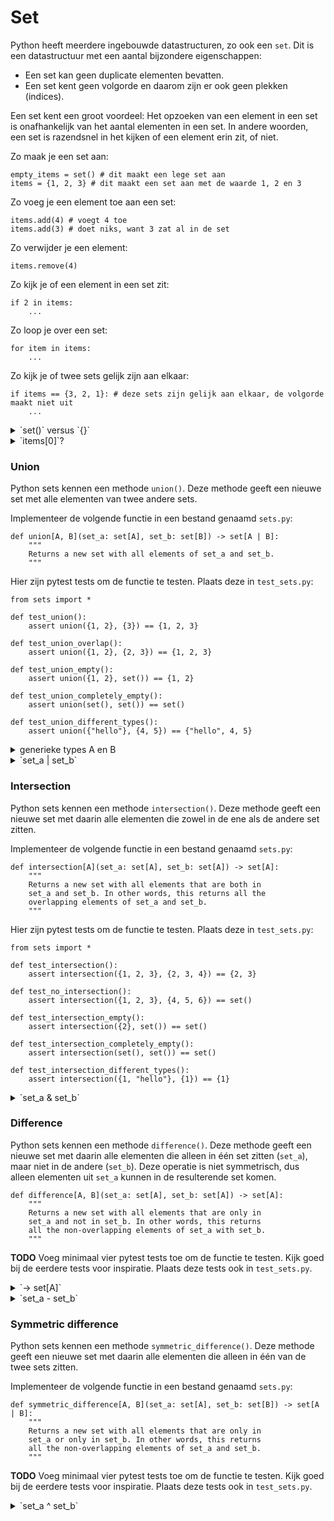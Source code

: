 # Set

Python heeft meerdere ingebouwde datastructuren, zo ook een `set`. Dit is een datastructuur met een aantal bijzondere eigenschappen:

- Een set kan geen duplicate elementen bevatten.
- Een set kent geen volgorde en daarom zijn er ook geen plekken (indices).

Een set kent een groot voordeel: Het opzoeken van een element in een set is onafhankelijk van het aantal elementen in een set. In andere woorden, een set is razendsnel in het kijken of een element erin zit, of niet.

Zo maak je een set aan:

    empty_items = set() # dit maakt een lege set aan
    items = {1, 2, 3} # dit maakt een set aan met de waarde 1, 2 en 3

Zo voeg je een element toe aan een set:

    items.add(4) # voegt 4 toe
    items.add(3) # doet niks, want 3 zat al in de set

Zo verwijder je een element:

    items.remove(4)

Zo kijk je of een element in een set zit:

    if 2 in items:
        ...

Zo loop je over een set:

    for item in items:
        ...

Zo kijk je of twee sets gelijk zijn aan elkaar:

    if items == {3, 2, 1}: # deze sets zijn gelijk aan elkaar, de volgorde maakt niet uit
        ...

<details markdown="1"><summary markdown="span">`set()` versus `{}`</summary>
De datastructuren `set`, `list`, `dict` en `tuple` kunnen allemaal aangemaakt worden via de gelijknamige functie, of door middel van haakjes. Alleen er zijn maar zoveel haakjes op je toetsenbord. Daarom gebruiken zowel set als dict de accolades (curly braces, `{}`). Daardoor ontstaat de vraag, is `{}` een lege set of een lege dict? In Python is `{}` een lege dict. De manier om een lege set aan te maken is via `set()`.

</details>

<details markdown="1"><summary markdown="span">`items[0]`?</summary>
Een set slaat een element op zo'n manier op dat hetzelfde element makkelijk teruggevonden kan worden. Dit gebeurt op basis van eigenschappen van wat je probeert op te slaan. Dat betekent ook dat waar het element komt te staan in de set afhangt van onder andere het element zelf en hoe de set bepaald wat een handige locatie is. De volgorde van elementen van een set is daarom niet te voorspellen. Daarom kan je ook niet vragen om een element op een bepaalde index via bijvoorbeeld `items[0]`. Je ziet dan een `TypeError: 'set' object is not subscriptable`.

Wel kan je door middel van een for-loop over alle elementen in een set itereren. Daar is er dus wel een eerste, tweede, derde, etc element. Alleen wat die volgorde is, is van te voren niet te voorspellen.

</details>

### Union

Python sets kennen een methode `union()`. Deze methode geeft een nieuwe set met alle elementen van twee andere sets.

Implementeer de volgende functie in een bestand genaamd `sets.py`:

    def union[A, B](set_a: set[A], set_b: set[B]) -> set[A | B]:
        """
        Returns a new set with all elements of set_a and set_b.
        """

Hier zijn pytest tests om de functie te testen. Plaats deze in `test_sets.py`:

    from sets import *

    def test_union():
        assert union({1, 2}, {3}) == {1, 2, 3}

    def test_union_overlap():
        assert union({1, 2}, {2, 3}) == {1, 2, 3}

    def test_union_empty():
        assert union({1, 2}, set()) == {1, 2}

    def test_union_completely_empty():
        assert union(set(), set()) == set()

    def test_union_different_types():
        assert union({"hello"}, {4, 5}) == {"hello", 4, 5}

<details markdown="1"><summary markdown="span">generieke types A en B</summary>
De union van twee sets geeft een nieuwe set met daarin alle items van die twee sets. De resulterende set bevat dus ook alle types van de twee oorspronkelijke sets. Van te voren is niet bekend wat er in de twee sets zit, en dit kan ook verschillen van elkaar. Zo kan bijvoorbeeld `set_a` een `set[int]` zijn en `set_b` een `set[str]`. De resulterende set heeft in dit geval zowel `int` als `str`, oftewel `set[int | str]`. Maar omdat de types van te voren niet bekend zijn geven we het een generiek type, in dit geval `A` en `B`. Hierdoor kan Python en `mypy` achterhalen wat het type is van de uitkomst, op basis van waarmee de functie wordt aangeroepen.

    set1 = union({1, 2, 3}, {5.0, 2.0}) # geeft type set[int | float]
    set2 = union({1, 2, 3}, {"hello"}) # geeft type set[int | str]

Let op, om functies te maken met generieke type(s) moeten er blokhaakjes volgen na de functienaam met daarin de generieke types. Conventie is enkele hoofdletter(s) voor de generieke types. Deze syntax is nieuw in Python3.12.

</details>

<details markdown="1"><summary markdown="span">`set_a | set_b`</summary>
Omdat union een veelgebruikte operatie is bestaat er ook speciale syntax voor. Zo doen de volgende twee regels code precies hetzelfde:

    set_a.union(set_b)
    set_a | set_b

Let op, gebruik deze operatie natuurlijk niet bij het implementeren van deze opdracht. Dat keurt de check ook af. Na deze opdracht mag je natuurlijk wel gebruik maken van de ingebouwde union operatie.

</details>

### Intersection

Python sets kennen een methode `intersection()`. Deze methode geeft een nieuwe set met daarin alle elementen die zowel in de ene als de andere set zitten.

Implementeer de volgende functie in een bestand genaamd `sets.py`:

    def intersection[A](set_a: set[A], set_b: set[A]) -> set[A]:
        """
        Returns a new set with all elements that are both in
        set_a and set_b. In other words, this returns all the
        overlapping elements of set_a and set_b.
        """

Hier zijn pytest tests om de functie te testen. Plaats deze in `test_sets.py`:

    from sets import *

    def test_intersection():
        assert intersection({1, 2, 3}, {2, 3, 4}) == {2, 3}

    def test_no_intersection():
        assert intersection({1, 2, 3}, {4, 5, 6}) == set()

    def test_intersection_empty():
        assert intersection({2}, set()) == set()

    def test_intersection_completely_empty():
        assert intersection(set(), set()) == set()

    def test_intersection_different_types():
        assert intersection({1, "hello"}, {1}) == {1}

<details markdown="1"><summary markdown="span">`set_a & set_b`</summary>
Omdat intersection een veelgebruikte operatie is bestaat er ook speciale syntax voor. Zo doen de volgende twee regels code precies hetzelfde:

    set_a.intersection(set_b)
    set_a & set_b

Let op, gebruik deze operatie natuurlijk niet bij het implementeren van deze opdracht. Dat keurt de check ook af. Na deze opdracht mag je natuurlijk wel gebruik maken van de ingebouwde intersection operatie.

</details>

### Difference

Python sets kennen een methode `difference()`. Deze methode geeft een nieuwe set met daarin alle elementen die alleen in één set zitten (`set_a`), maar niet in de andere (`set_b`). Deze operatie is niet symmetrisch, dus alleen elementen uit `set_a` kunnen in de resulterende set komen.

    def difference[A, B](set_a: set[A], set_b: set[A]) -> set[A]:
        """
        Returns a new set with all elements that are only in
        set_a and not in set_b. In other words, this returns
        all the non-overlapping elements of set_a with set_b.
        """

**TODO** Voeg minimaal vier pytest tests toe om de functie te testen. Kijk goed bij de eerdere tests voor inspiratie. Plaats deze tests ook in `test_sets.py`.

<details markdown="1"><summary markdown="span">`-> set[A]`</summary>
Deze functie returned een set van het type `set[A]` omdat alleen elementen uit `set_a` in de resulterende set kunnen komen.
</details>

<details markdown="1"><summary markdown="span">`set_a - set_b`</summary>
Omdat difference een veelgebruikte operatie is bestaat er ook speciale syntax voor. Zo doen de volgende twee regels code precies hetzelfde:

    set_a.difference(set_b)
    set_a - set_b

Let op, gebruik deze operatie natuurlijk niet bij het implementeren van deze opdracht. Dat keurt de check ook af. Na deze opdracht mag je natuurlijk wel gebruik maken van de ingebouwde difference operatie.

</details>

### Symmetric difference

Python sets kennen een methode `symmetric_difference()`. Deze methode geeft een nieuwe set met daarin alle elementen die alleen in één van de twee sets zitten.

Implementeer de volgende functie in een bestand genaamd `sets.py`:

    def symmetric_difference[A, B](set_a: set[A], set_b: set[B]) -> set[A | B]:
        """
        Returns a new set with all elements that are only in
        set_a or only in set_b. In other words, this returns
        all the non-overlapping elements of set_a and set_b.
        """

**TODO** Voeg minimaal vier pytest tests toe om de functie te testen. Kijk goed bij de eerdere tests voor inspiratie. Plaats deze tests ook in `test_sets.py`.

<details markdown="1"><summary markdown="span">`set_a ^ set_b`</summary>
Omdat symmetric_difference een veelgebruikte operatie is bestaat er ook speciale syntax voor. Zo doen de volgende twee regels code precies hetzelfde:

    set_a.symmetric_difference(set_b)
    set_a ^ set_b

Let op, gebruik deze operatie natuurlijk niet bij het implementeren van deze opdracht. Dat keurt de check ook af. Na deze opdracht mag je natuurlijk wel gebruik maken van de ingebouwde symmetric_difference operatie.

</details>

